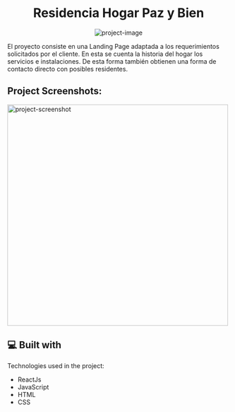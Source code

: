 <h1 align="center" id="title">Residencia Hogar Paz y Bien</h1>

<p align="center"><img src="https://socialify.git.ci/ArielMarno/residenciapazybien/image?language=1&amp;name=1&amp;owner=1&amp;pattern=Signal&amp;stargazers=1&amp;theme=Light" alt="project-image"></p>

<p id="description">El proyecto consiste en una Landing Page adaptada a los requerimientos solicitados por el cliente. En esta se cuenta la historia del hogar los servicios e instalaciones. De esta forma también obtienen una forma de contacto directo con posibles residentes.</p>

<h2>Project Screenshots:</h2>

<img src="https://1drv.ms/i/s!AtrUZ-5AeyfiltpaGSxy8Y0HW4hMiw?e=Y1qlxL" alt="project-screenshot" width="500" height="500">

  
  
<h2>💻 Built with</h2>

Technologies used in the project:

*   ReactJs
*   JavaScript
*   HTML
*   CSS